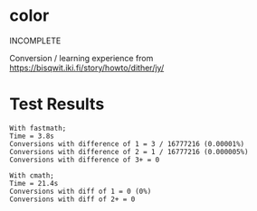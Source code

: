 # color
INCOMPLETE

Conversion / learning experience from https://bisqwit.iki.fi/story/howto/dither/jy/


# Test Results
	With fastmath;
	Time = 3.8s
	Conversions with difference of 1 = 3 / 16777216 (0.00001%)
	Conversions with difference of 2 = 1 / 16777216 (0.000005%)
	Conversions with difference of 3+ = 0
	
	With cmath;
	Time = 21.4s
	Conversions with diff of 1 = 0 (0%)
	Conversions with diff of 2+ = 0

